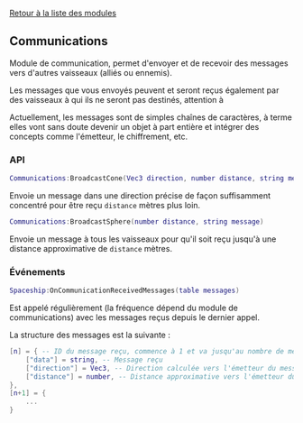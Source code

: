 [Retour à la liste des modules](README.md)

## Communications

Module de communication, permet d'envoyer et de recevoir des messages vers d'autres vaisseaux (alliés ou ennemis).

Les messages que vous envoyés peuvent et seront reçus également par des vaisseaux à qui ils ne seront pas destinés, attention à 

Actuellement, les messages sont de simples chaînes de caractères, à terme elles vont sans doute devenir un objet à part entière et intégrer des concepts comme l'émetteur, le chiffrement, etc.

### API

```lua
Communications:BroadcastCone(Vec3 direction, number distance, string message)
```

Envoie un message dans une direction précise de façon suffisamment concentré pour être reçu `distance` mètres plus loin.

```lua
Communications:BroadcastSphere(number distance, string message)
```

Envoie un message à tous les vaisseaux pour qu'il soit reçu jusqu'à une distance approximative de `distance` mètres.

### Événements

```lua
Spaceship:OnCommunicationReceivedMessages(table messages)
```

Est appelé régulièrement (la fréquence dépend du module de communications) avec les messages reçus depuis le dernier appel.

La structure des messages est la suivante :
```lua
[n] = { -- ID du message reçu, commence à 1 et va jusqu'au nombre de messages reçus
	["data"] = string, -- Message reçu
	["direction"] = Vec3, -- Direction calculée vers l'émetteur du message
	["distance"] = number, -- Distance approximative vers l'émetteur du message
},
[n+1] = {
	...
}
```